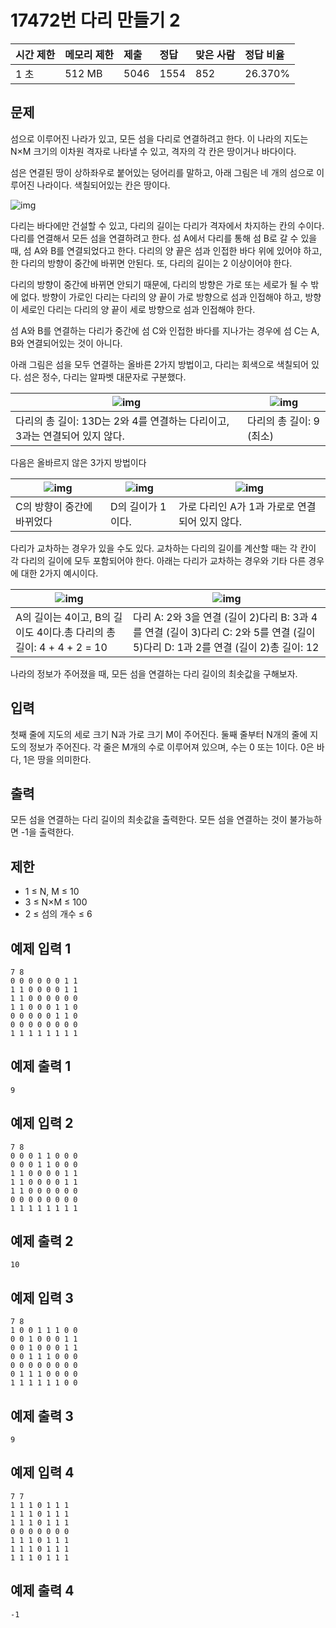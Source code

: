 # 17472번 다리 만들기 2

| 시간 제한 | 메모리 제한 | 제출 | 정답 | 맞은 사람 | 정답 비율 |
| :-------- | :---------- | :--- | :--- | :-------- | :-------- |
| 1 초      | 512 MB      | 5046 | 1554 | 852       | 26.370%   |

## 문제

섬으로 이루어진 나라가 있고, 모든 섬을 다리로 연결하려고 한다. 이 나라의 지도는 N×M 크기의 이차원 격자로 나타낼 수 있고, 격자의 각 칸은 땅이거나 바다이다.

섬은 연결된 땅이 상하좌우로 붙어있는 덩어리를 말하고, 아래 그림은 네 개의 섬으로 이루어진 나라이다. 색칠되어있는 칸은 땅이다.

![img](https://upload.acmicpc.net/38cb578e-b289-4b72-841e-422a1458d617/-/preview/)

다리는 바다에만 건설할 수 있고, 다리의 길이는 다리가 격자에서 차지하는 칸의 수이다. 다리를 연결해서 모든 섬을 연결하려고 한다. 섬 A에서 다리를 통해 섬 B로 갈 수 있을 때, 섬 A와 B를 연결되었다고 한다. 다리의 양 끝은 섬과 인접한 바다 위에 있어야 하고, 한 다리의 방향이 중간에 바뀌면 안된다. 또, 다리의 길이는 2 이상이어야 한다.

다리의 방향이 중간에 바뀌면 안되기 때문에, 다리의 방향은 가로 또는 세로가 될 수 밖에 없다. 방향이 가로인 다리는 다리의 양 끝이 가로 방향으로 섬과 인접해야 하고, 방향이 세로인 다리는 다리의 양 끝이 세로 방향으로 섬과 인접해야 한다.

섬 A와 B를 연결하는 다리가 중간에 섬 C와 인접한 바다를 지나가는 경우에 섬 C는 A, B와 연결되어있는 것이 아니다. 

아래 그림은 섬을 모두 연결하는 올바른 2가지 방법이고, 다리는 회색으로 색칠되어 있다. 섬은 정수, 다리는 알파벳 대문자로 구분했다.

| ![img](https://upload.acmicpc.net/41f71ecc-97b4-4351-b741-4b8336576246/-/preview/) | ![img](https://upload.acmicpc.net/3b158fdf-74ba-47d7-a224-9e5b753b8453/-/preview/) |
| ------------------------------------------------------------ | ------------------------------------------------------------ |
| 다리의 총 길이: 13D는 2와 4를 연결하는 다리이고, 3과는 연결되어 있지 않다. | 다리의 총 길이: 9 (최소)                                     |

다음은 올바르지 않은 3가지 방법이다

| ![img](https://upload.acmicpc.net/c7c663a1-4ebb-4c89-9a6a-4157513c1a30/-/preview/) | ![img](https://upload.acmicpc.net/390361f9-0647-4ff8-9709-7c1de26c0929/-/preview/) | ![img](https://upload.acmicpc.net/2a1d4415-0a0d-4508-8a14-1956fdf650ec/-/preview/) |
| ------------------------------------------------------------ | ------------------------------------------------------------ | ------------------------------------------------------------ |
| C의 방향이 중간에 바뀌었다                                   | D의 길이가 1이다.                                            | 가로 다리인 A가 1과 가로로 연결되어 있지 않다.               |

다리가 교차하는 경우가 있을 수도 있다. 교차하는 다리의 길이를 계산할 때는 각 칸이 각 다리의 길이에 모두 포함되어야 한다. 아래는 다리가 교차하는 경우와 기타 다른 경우에 대한 2가지 예시이다.

| ![img](https://upload.acmicpc.net/b6f340e2-8248-4385-9a6a-546e7a2648e4/-/preview/) | ![img](https://upload.acmicpc.net/dd98ec33-6796-455d-a612-8db31a9806f0/-/preview/) |
| ------------------------------------------------------------ | ------------------------------------------------------------ |
| A의 길이는 4이고, B의 길이도 4이다.총 다리의 총 길이: 4 + 4 + 2 = 10 | 다리 A: 2와 3을 연결 (길이 2)다리 B: 3과 4를 연결 (길이 3)다리 C: 2와 5를 연결 (길이 5)다리 D: 1과 2를 연결 (길이 2)총 길이: 12 |

나라의 정보가 주어졌을 때, 모든 섬을 연결하는 다리 길이의 최솟값을 구해보자.

## 입력

첫째 줄에 지도의 세로 크기 N과 가로 크기 M이 주어진다. 둘째 줄부터 N개의 줄에 지도의 정보가 주어진다. 각 줄은 M개의 수로 이루어져 있으며, 수는 0 또는 1이다. 0은 바다, 1은 땅을 의미한다.

## 출력

모든 섬을 연결하는 다리 길이의 최솟값을 출력한다. 모든 섬을 연결하는 것이 불가능하면 -1을 출력한다.

## 제한

- 1 ≤ N, M ≤ 10
- 3 ≤ N×M ≤ 100
- 2 ≤ 섬의 개수 ≤ 6

## 예제 입력 1 

```
7 8
0 0 0 0 0 0 1 1
1 1 0 0 0 0 1 1
1 1 0 0 0 0 0 0
1 1 0 0 0 1 1 0
0 0 0 0 0 1 1 0
0 0 0 0 0 0 0 0
1 1 1 1 1 1 1 1
```

## 예제 출력 1 

```
9
```

## 예제 입력 2 

```
7 8
0 0 0 1 1 0 0 0
0 0 0 1 1 0 0 0
1 1 0 0 0 0 1 1
1 1 0 0 0 0 1 1
1 1 0 0 0 0 0 0
0 0 0 0 0 0 0 0
1 1 1 1 1 1 1 1
```

## 예제 출력 2 

```
10
```

## 예제 입력 3 

```
7 8
1 0 0 1 1 1 0 0
0 0 1 0 0 0 1 1
0 0 1 0 0 0 1 1
0 0 1 1 1 0 0 0
0 0 0 0 0 0 0 0
0 1 1 1 0 0 0 0
1 1 1 1 1 1 0 0
```

## 예제 출력 3 

```
9
```

## 예제 입력 4 

```
7 7
1 1 1 0 1 1 1
1 1 1 0 1 1 1
1 1 1 0 1 1 1
0 0 0 0 0 0 0
1 1 1 0 1 1 1
1 1 1 0 1 1 1
1 1 1 0 1 1 1
```

## 예제 출력 4 

```
-1
```